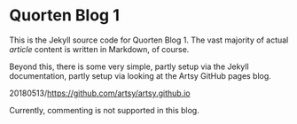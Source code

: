 # Quorten Blog 1

This is the Jekyll source code for Quorten Blog 1.  The vast majority of 
actual _article_ content is written in Markdown, of course.

Beyond this, there is some very simple, partly setup via the Jekyll
documentation, partly setup via looking at the Artsy GitHub pages
blog.

20180513/https://github.com/artsy/artsy.github.io

Currently, commenting is not supported in this blog.
